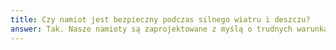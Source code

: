 ```yaml
---
title: Czy namiot jest bezpieczny podczas silnego wiatru i deszczu?
answer: Tak. Nasze namioty są zaprojektowane z myślą o trudnych warunkach pogodowych. Materiał namiotowy jest wodoodporny (kolumna wody 3000-5000 mm), a konstrukcja wytrzymuje silne porywy wiatru. Zalecamy jednak dodatkowe mocowanie linkami przy ekstremalnych warunkach.
---
```

